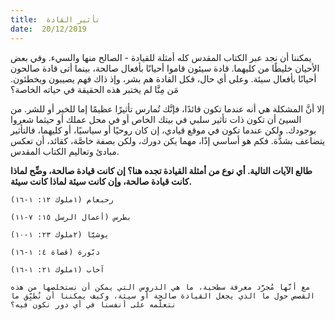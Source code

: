 ```yaml
---
title:  تأثير القادة
date:  20/12/2019
---
```


يمكننا أن نجد عبر الكتاب المقدس كله أمثلة للقيادة - الصالح منها والسيء. وفي بعض الأحيان خليطًا من كليهما. قادة سيئون قاموا أحيانًا بأفعال صالحة، بينما أتى قادة صالحون أحيانًا بأفعال سيئة. وعلى أي حال، فكل القادة هم بشر، وإذ ذاك فهم يصيبون ويخطئون. مَن مِنَّا لم يختبر هذه الحقيقة في حياته الخاصة؟

إلا أنَّ المشكلة هي أنه عندما تكون قائدًا، فإنَّك تُمارس تأثيرًا عظيمًا إما للخير أو للشر. من السيئ أن تكون ذات تأثير سلبي في بيتك الخاص أو في محل عملك أو حيثما شعروا بوجودك. ولكن عندما تكون في موقع قيادي، إن كان روحيًا أو سياسيًا، أو كليهما، فالتأثير يتضاعف بشدَّة. فكم هو أساسي إذًا، مهما يكن دورك، ولكن بصفة خاصَّة، كقائد، أن تعكس مبادئ وتعاليم الكتاب المقدس.

**طالع الآيات التالية. أي نوع من أمثلة القيادة تجده هنا؟ إن كانت قيادة صالحة، وضِّح لماذا كانت قيادة صالحة، وإن كانت سيئة لماذا كانت سيئة.**

`رحبعام (١ملوك ١٢: ١-١٦)`

`بطرس (أعمال الرسل ١٥: ٧-١١)`

`يوشيَّا (٢ملوك ٢٣: ١-١٠)`

`دبّورة (قضاة ٤: ١-١٦)`

`آخاب (١ملوك ٢١: ١-١٦)`

`مع أنَّها مُجرَّد معرفة سطحية، ما هي الدروس التي يمكن أن نستخلصها من هذه القصص حول ما الذي يجعل القيادة صالحة أو سيئة، وكيف يمكننا أن نُطبِّق ما نتعلَّمه على أنفسنا في أي دور نكون فيه؟`